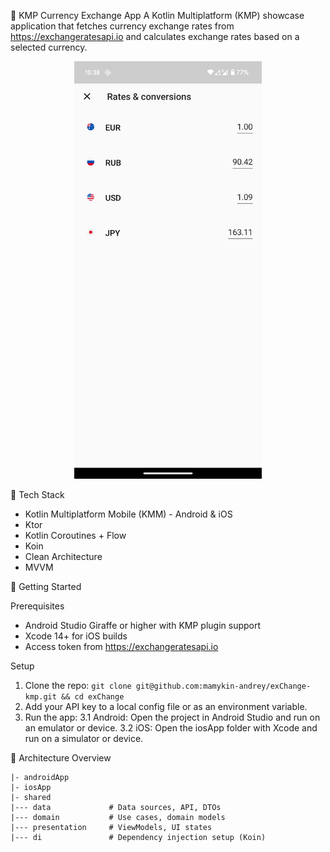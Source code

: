 💱 KMP Currency Exchange App
A Kotlin Multiplatform (KMP) showcase application that fetches currency exchange rates from https://exchangeratesapi.io and calculates exchange rates based on a selected currency.

<p align="center"> <img src="screen_main.png" alt="App UI" width="300"/> </p>

🧱 Tech Stack

- Kotlin Multiplatform Mobile (KMM) - Android & iOS
- Ktor
- Kotlin Coroutines + Flow
- Koin
- Clean Architecture
- MVVM

🚀 Getting Started

Prerequisites
- Android Studio Giraffe or higher with KMP plugin support
- Xcode 14+ for iOS builds
- Access token from https://exchangeratesapi.io

Setup
1. Clone the repo:
`git clone git@github.com:mamykin-andrey/exChange-kmp.git && cd exChange`
2. Add your API key to a local config file or as an environment variable.
3. Run the app:
3.1 Android: Open the project in Android Studio and run on an emulator or device.
3.2 iOS: Open the iosApp folder with Xcode and run on a simulator or device.

🧪 Architecture Overview

```
|- androidApp
|- iosApp
|- shared
|--- data             # Data sources, API, DTOs
|--- domain           # Use cases, domain models
|--- presentation     # ViewModels, UI states
|--- di               # Dependency injection setup (Koin)
```

